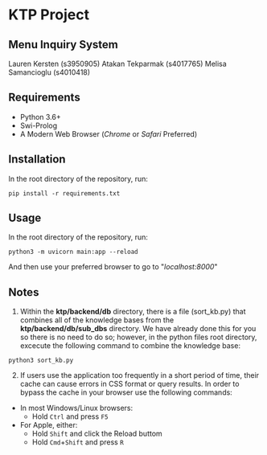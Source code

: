 # KTP Project
## Menu Inquiry System
Lauren Kersten (s3950905)
Atakan Tekparmak (s4017765)
Melisa Samancioglu (s4010418)

## Requirements
* Python 3.6+
* Swi-Prolog
* A Modern Web Browser (*Chrome* or *Safari* Preferred)

## Installation
In the root directory of the repository, run:
```
pip install -r requirements.txt
```

## Usage
In the root directory of the repository, run:
```
python3 -m uvicorn main:app --reload
```

And then use your preferred browser to go to "*localhost:8000*"

## Notes
1. Within the **ktp/backend/db** directory, there is a file (sort_kb.py) that combines all of the knowledge bases from the   **ktp/backend/db/sub_dbs** directory. We have already done this for you so there is no need to do so; however, in the python files root directory, excecute the following command to combine the knowledge base:
```
python3 sort_kb.py
```

2. If users use the application too frequently in a short period of time, their cache can cause errors in CSS format or query results. In order to bypass the cache in your browser use the following commands:
* In most Windows/Linux browsers:
	* Hold `Ctrl` and press `F5`
* For Apple, either:
	* Hold `Shift` and click the Reload buttom
	* Hold `Cmd`+`Shift` and press `R`